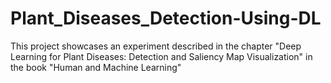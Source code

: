 # Plant_Diseases_Detection-Using-DL
This project showcases an experiment described in the chapter "Deep Learning for Plant Diseases: Detection and Saliency Map Visualization" in the book "Human and Machine Learning"
